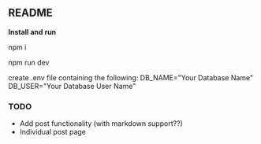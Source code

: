 ## README

**Install and run**

npm i

npm run dev

create .env file containing the following:
DB_NAME="Your Database Name"
DB_USER="Your Database User Name"

### TODO

- Add post functionality (with markdown support??)
- Individual post page


